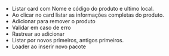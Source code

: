 - Listar card com Nome e código do produto e ultimo local.
- Ao clicar no card listar as informações completas do produto.
- Adicionar para remover o produto
- Validar em caso de erro
- Rastrear ao adicionar
- Listar por novos primeiros, antigos primeiros.
- Loader ao inserir novo pacote
